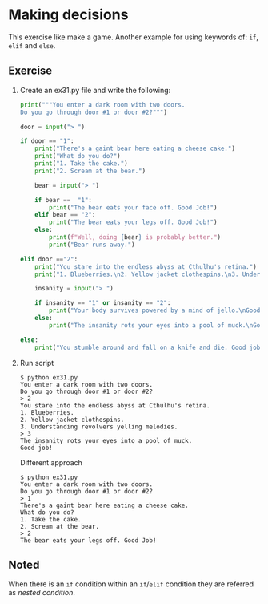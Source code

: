 # Making decisions

This exercise like make a game. Another example for using keywords of: `if`, `elif` and `else`.

## Exercise

1. Create an ex31.py file and write the following:
    ```py
    print("""You enter a dark room with two doors.
    Do you go through door #1 or door #2?""")

    door = input("> ")

    if door == "1":
        print("There's a gaint bear here eating a cheese cake.")
        print("What do you do?")
        print("1. Take the cake.")
        print("2. Scream at the bear.")

        bear = input("> ")

        if bear ==  "1":
            print("The bear eats your face off. Good Job!")
        elif bear == "2":
            print("The bear eats your legs off. Good Job!")
        else:
            print(f"Well, doing {bear} is probably better.")
            print("Bear runs away.")

    elif door =="2":
        print("You stare into the endless abyss at Cthulhu's retina.")
        print("1. Blueberries.\n2. Yellow jacket clothespins.\n3. Understanding revolvers yelling melodies.")

        insanity = input("> ")

        if insanity == "1" or insanity == "2":
            print("Your body survives powered by a mind of jello.\nGood job!")
        else:
            print("The insanity rots your eyes into a pool of muck.\nGood job!")

    else:
        print("You stumble around and fall on a knife and die. Good job!.")
    ```
2. Run script
    ```
    $ python ex31.py 
    You enter a dark room with two doors.
    Do you go through door #1 or door #2?
    > 2
    You stare into the endless abyss at Cthulhu's retina.
    1. Blueberries.
    2. Yellow jacket clothespins.
    3. Understanding revolvers yelling melodies.
    > 3
    The insanity rots your eyes into a pool of muck.
    Good job!
    ```
    Different approach
    ```
    $ python ex31.py 
    You enter a dark room with two doors.
    Do you go through door #1 or door #2?
    > 1
    There's a gaint bear here eating a cheese cake.
    What do you do?
    1. Take the cake.
    2. Scream at the bear.
    > 2
    The bear eats your legs off. Good Job!
    ```

## Noted

When there is an `if` condition within an `if`/`elif` condition they are referred as *nested condition*.